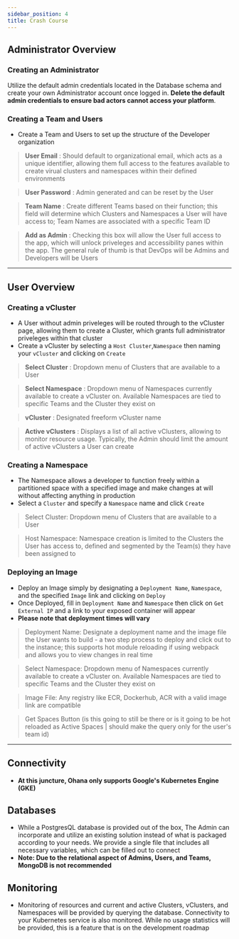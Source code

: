 ```yaml
---
sidebar_position: 4
title: Crash Course
---
```

## Administrator Overview

### Creating an Administrator
Utilize the default admin credentials located in the Database schema and create your own Administrator account once logged in. **Delete the default admin credentials to ensure bad actors cannot access your platform**.

### Creating a Team and Users
- Create a Team and Users to set up the structure of the Developer organization

> **User Email** : Should default to organizational email, which acts as a unique identifier, allowing them full access to the features available to create virual clusters and namespaces within their defined environments

> **User Password** : Admin generated and can be reset by the User

> **Team Name** : Create different Teams based on their function; this field will determine which Clusters and Namespaces a User will have access to; Team Names are associated with a specific Team ID

> **Add as Admin** : Checking this box will allow the User full access to the app, which will unlock priveleges and accessibility panes within the app. The general rule of thumb is that DevOps will be Admins and Developers will be Users

<!-- **placeholder for picture/gif of the user creation workflow in the Admin page** -->
***
## User Overview

### Creating a vCluster
- A User without admin priveleges will be routed through to the vCluster page, allowing them to create a Cluster, which grants full administrator priveleges within that cluster
- Create a vCluster by selecting a ```Host Cluster```,```Namespace``` then naming your ```vCluster``` and clicking on ```Create```

> **Select Cluster** : Dropdown menu of Clusters that are available to a User

> **Select Namespace** : Dropdown menu of Namespaces currently available to create a vCluster on. Available Namespaces are tied to specific Teams and the Cluster they exist on

> **vCluster** : Designated freeform vCluster name

> **Active vClusters** : Displays a list of all active vClusters, allowing to monitor resource usage. Typically, the Admin should limit the amount of active vClusters a User can create

<!-- **placeholder for picture/gif of the vcluster creation workflow** -->

### Creating a Namespace
- The Namespace allows a developer to function freely within a partitioned space with a specified image and make changes at will without affecting anything in production
- Select a ```Cluster``` and specify a ```Namespace``` name and click ```Create```

> Select Cluster: Dropdown menu of Clusters that are available to a User

> Host Namespace: Namespace creation is limited to the Clusters the User has access to, defined and segmented by the Team(s) they have been assigned to

### Deploying an Image
- Deploy an Image simply by designating a ```Deployment Name```, ```Namespace```, and the specified ```Image``` link and clicking on ```Deploy```
- Once Deployed, fill in ```Deployment Name``` and ```Namespace``` then click on ```Get External IP``` and a link to your exposed container will appear
- **Please note that deployment times will vary** 

> Deployment Name: Designate a deployment name and the image file the User wants to build - a two step process to deploy and click out to the instance; this supports hot module reloading if using webpack and allows you to view changes in real time

> Select Namespace: Dropdown menu of Namespaces currently available to create a vCluster on. Available Namespaces are tied to specific Teams and the Cluster they exist on

> Image File: Any registry like ECR, Dockerhub, ACR with a valid image link are compatible

> Get Spaces Button (is this going to still be there or is it going to be hot reloaded as Active Spaces | should make the query only for the user's team id)

<!-- **placeholder for gif of the namespace creation workflow** -->
***
## Connectivity
- **At this juncture, Ohana only supports Google's Kubernetes Engine (GKE)**

## Databases
- While a PostgresQL database is provided out of the box, The Admin can incorporate and utilize an existing solution instead of what is packaged according to your needs. We provide a single file that includes all necessary variables, which can be filled out to connect
- **Note: Due to the relational aspect of Admins, Users, and Teams, MongoDB is not recommended**

## Monitoring
<!-- **will likely need modification based on user roles** -->
- Monitoring of resources and current and active Clusters, vClusters, and Namespaces will be provided by querying the database. Connectivity to your Kubernetes service is also monitored. While no usage statistics will be provided, this is a feature that is on the development roadmap
<!-- **include a picture of the database/table of active clusters/vclusters/namespaces** -->